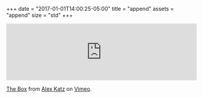 +++
date = "2017-01-01T14:00:25-05:00"
title = "append"
assets = "append"
size = "std"
+++
<div class="videoWrapper">
<iframe src="https://player.vimeo.com/video/173984674" width="100%" frameborder="0" webkitallowfullscreen mozallowfullscreen allowfullscreen></iframe>
<p><a href="https://vimeo.com/173984674">The Box</a> from <a href="https://vimeo.com/user34684325">Alex Katz</a> on <a href="https://vimeo.com">Vimeo</a>.</p>
</div>
